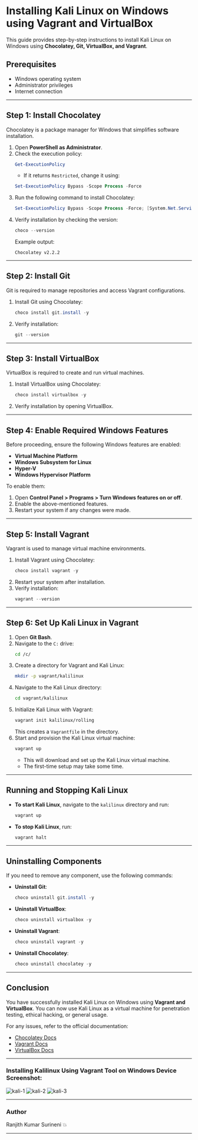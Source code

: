 # Installing Kali Linux on Windows using Vagrant and VirtualBox

This guide provides step-by-step instructions to install Kali Linux on Windows using **Chocolatey, Git, VirtualBox, and Vagrant**.

## Prerequisites
- Windows operating system
- Administrator privileges
- Internet connection

---

## Step 1: Install Chocolatey
Chocolatey is a package manager for Windows that simplifies software installation.

1. Open **PowerShell as Administrator**.
2. Check the execution policy:
   ```powershell
   Get-ExecutionPolicy
   ```
   - If it returns `Restricted`, change it using:
   ```powershell
   Set-ExecutionPolicy Bypass -Scope Process -Force
   ```
3. Run the following command to install Chocolatey:
   ```powershell
   Set-ExecutionPolicy Bypass -Scope Process -Force; [System.Net.ServicePointManager]::SecurityProtocol = [System.Net.ServicePointManager]::SecurityProtocol -bor 3072; iex ((New-Object System.Net.WebClient).DownloadString('https://community.chocolatey.org/install.ps1'))
   ```
4. Verify installation by checking the version:
   ```powershell
   choco --version
   ```
   Example output:
   ```
   Chocolatey v2.2.2
   ```

---

## Step 2: Install Git
Git is required to manage repositories and access Vagrant configurations.

1. Install Git using Chocolatey:
   ```powershell
   choco install git.install -y
   ```
2. Verify installation:
   ```powershell
   git --version
   ```

---

## Step 3: Install VirtualBox
VirtualBox is required to create and run virtual machines.

1. Install VirtualBox using Chocolatey:
   ```powershell
   choco install virtualbox -y
   ```
2. Verify installation by opening VirtualBox.

---

## Step 4: Enable Required Windows Features
Before proceeding, ensure the following Windows features are enabled:

- **Virtual Machine Platform**
- **Windows Subsystem for Linux**
- **Hyper-V**
- **Windows Hypervisor Platform**

To enable them:
1. Open **Control Panel > Programs > Turn Windows features on or off**.
2. Enable the above-mentioned features.
3. Restart your system if any changes were made.

---

## Step 5: Install Vagrant
Vagrant is used to manage virtual machine environments.

1. Install Vagrant using Chocolatey:
   ```powershell
   choco install vagrant -y
   ```
2. Restart your system after installation.
3. Verify installation:
   ```powershell
   vagrant --version
   ```

---

## Step 6: Set Up Kali Linux in Vagrant

1. Open **Git Bash**.
2. Navigate to the `C:` drive:
   ```bash
   cd /c/
   ```
3. Create a directory for Vagrant and Kali Linux:
   ```bash
   mkdir -p vagrant/kalilinux
   ```
4. Navigate to the Kali Linux directory:
   ```bash
   cd vagrant/kalilinux
   ```
5. Initialize Kali Linux with Vagrant:
   ```bash
   vagrant init kalilinux/rolling
   ```
   This creates a `Vagrantfile` in the directory.
6. Start and provision the Kali Linux virtual machine:
   ```bash
   vagrant up
   ```
   - This will download and set up the Kali Linux virtual machine.
   - The first-time setup may take some time.

---

## Running and Stopping Kali Linux
- **To start Kali Linux**, navigate to the `kalilinux` directory and run:
  ```bash
  vagrant up
  ```
- **To stop Kali Linux**, run:
  ```bash
  vagrant halt
  ```

---

## Uninstalling Components
If you need to remove any component, use the following commands:
- **Uninstall Git**:
  ```powershell
  choco uninstall git.install -y
  ```
- **Uninstall VirtualBox**:
  ```powershell
  choco uninstall virtualbox -y
  ```
- **Uninstall Vagrant**:
  ```powershell
  choco uninstall vagrant -y
  ```
- **Uninstall Chocolatey**:
  ```powershell
  choco uninstall chocolatey -y
  ```

---

## Conclusion
You have successfully installed Kali Linux on Windows using **Vagrant and VirtualBox**. You can now use Kali Linux as a virtual machine for penetration testing, ethical hacking, or general usage.

For any issues, refer to the official documentation:
- [Chocolatey Docs](https://docs.chocolatey.org/)
- [Vagrant Docs](https://developer.hashicorp.com/vagrant/docs)
- [VirtualBox Docs](https://www.virtualbox.org/manual/)

---




### Installing Kalilinux Using Vagrant Tool on Windows Device Screenshot:

![kali-1](https://github.com/ranjithsurineni/installing-kalilinux/assets/118590392/b14115e6-085e-435a-bbc1-35ea462b9c45)
![kali-2](https://github.com/ranjithsurineni/installing-kalilinux/assets/118590392/a74ca932-0bb6-4e13-8e78-5198a260285a)
![kali-3](https://github.com/ranjithsurineni/installing-kalilinux/assets/118590392/508d5503-d778-4081-96af-5f6909767d63)

---

### Author
Ranjith Kumar Surineni 💥

---
